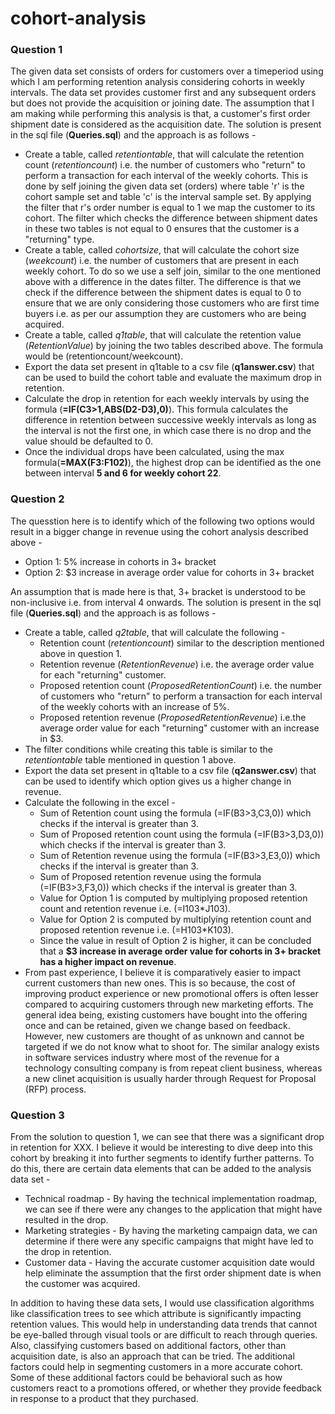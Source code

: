 # cohort-analysis

### Question 1 
The given data set consists of orders for customers over a timeperiod using which I am performing retention analysis considering cohorts in weekly intervals. The data set provides customer first and any subsequent orders but does not provide the acquisition or joining date. The assumption that I am making while performing this analysis is that, a customer's first order shipment date is considered as the acquisition date. The solution is present in the sql file (**Queries.sql**) and the approach is as follows - 
* Create a table, called *retentiontable*, that will calculate the retention count (*retentioncount*) i.e. the number of customers who "return" to perform a transaction for each interval of the weekly cohorts. This is done by self joining the given data set (orders) where table 'r' is the cohort sample set and table 'c' is the interval sample set. By applying the filter that r's order number is equal to 1 we map the customer to its cohort. The filter which checks the difference between shipment dates in these two tables is not equal to 0 ensures that the customer is a "returning" type.
* Create a table, called *cohortsize*, that will calculate the cohort size (*weekcount*) i.e. the number of customers that are present in each weekly cohort. To do so we use a self join, similar to the one mentioned above with a difference in the dates filter. The difference is that we check if the difference between the shipment dates is equal to 0 to ensure that we are only considering those customers who are first time buyers i.e. as per our assumption they are customers who are being acquired.
* Create a table, called *q1table*, that will calculate the retention value (*RetentionValue*) by joining the two tables described above. The formula would be (retentioncount/weekcount).
* Export the data set present in q1table to a csv file (**q1answer.csv**) that can be used to build the cohort table and evaluate the maximum drop in retention.
* Calculate the drop in retention for each weekly intervals by using the formula (**=IF(C3>1,ABS(D2-D3),0)**). This formula calculates the difference in retention between successive weekly intervals as long as the interval is not the  first one, in which case there is no drop and the value should be defaulted to 0.
* Once the individual drops have been calculated, using the max formula(**=MAX(F3:F102)**), the highest drop can be identified as the one between interval **5 and 6 for weekly cohort 22**.

### Question  2
The quesstion here is to identify which of the following two options would result in a bigger change in revenue using the cohort analysis described above - 
* Option 1: 5% increase in cohorts in 3+ bracket
* Option 2: $3 increase in average order value for cohorts in 3+ bracket

An assumption that is made here is that, 3+ bracket is understood to be non-inclusive i.e. from interval 4 onwards. The solution is present in the sql file (**Queries.sql**) and the approach is as follows -
* Create a table, called *q2table*, that will calculate the following - 
  * Retention count (*retentioncount*) similar to the description mentioned above in question 1.
  * Retention revenue (*RetentionRevenue*) i.e. the average order value for each "returning" customer.
  * Proposed retention count (*ProposedRetentionCount*) i.e. the number of customers who "return" to perform a transaction for each interval of the weekly cohorts with an increase of 5%.
  * Proposed retention revenue (*ProposedRetentionRevenue*) i.e.the average order value for each "returning" customer with an increase in $3.
* The filter conditions while creating this table is similar to the *retentiontable* table mentioned in question 1 above.
* Export the data set present in q1table to a csv file (**q2answer.csv**) that can be used to identify which option gives us a higher change in revenue.
* Calculate the following in the excel - 
  * Sum of Retention count using the formula (=IF(B3>3,C3,0)) which checks if the interval is greater than 3.
  * Sum of Proposed retention count using the formula (=IF(B3>3,D3,0)) which checks if the interval is greater than 3.
  * Sum of Retention revenue using the formula (=IF(B3>3,E3,0)) which checks if the interval is greater than 3.
  * Sum of Proposed retention revenue using the formula (=IF(B3>3,F3,0)) which checks if the interval is greater than 3.
  * Value for Option 1 is computed by multiplying proposed retention count and retention revenue i.e. (=I103*J103).
  * Value for Option 2 is computed by multiplying retention count and proposed retention revenue i.e. (=H103*K103).
  * Since the value in result of Option 2 is higher, it can be concluded that a **$3 increase in average order value for cohorts in 3+ bracket has a higher impact on revenue**.
* From past experience, I believe it is comparatively easier to impact current customers than new ones. This is so because, the cost of improving product experience or new promotional offers is often lesser compared to acquiring customers through new marketing efforts. The general idea being, existing customers have bought into the offering once and can be retained, given we change based on feedback. However, new customers are thought of as unknown and cannot be targeted if we do not know what to shoot for. The similar analogy exists in software services industry where most of the revenue for a technology consulting company is from repeat client business, whereas a new clinet acquisition is usually harder through Request for Proposal (RFP) process.


### Question 3
From the solution to question 1, we can see that there was a significant drop in retention for XXX. I believe it would be interesting to dive deep into this cohort by breaking it into further segments to identify further patterns. To do this, there are certain data elements that can be added to the analysis data set - 
* Technical roadmap - By having the technical implementation roadmap, we can see if there were any changes to the application that might have resulted in the drop.
* Marketing strategies - By having the marketing campaign data, we can determine if there were any specific campaigns that might have led to the drop in retention.
* Customer data - Having the accurate customer acquisition date would help eliminate the assumption that the first order shipment date is when the customer was acquired.

In addition to having these data sets, I would use classification algorithms like classification trees to see which attribute is significantly impacting retention values. This would help in understanding data trends that cannot be eye-balled through visual tools or are difficult to reach through queries. Also, classifying customers based on additional factors, other than acquisition date, is also an approach that can be tried. The additional factors could help in segmenting customers in a more accurate cohort. Some of these additional factors could be behavioral such as how customers react to a promotions offered, or whether they provide feedback in response to a product that they purchased.   
